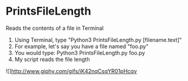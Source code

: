 # PrintsFileLength
Reads the contents of a file in Terminal
  1) Using Terminal, type "Python3 PrintsFileLength.py [filename.text]"
  2) For example, let's say you have a file named "foo.py"
  3) You would type: Python3 PrintsFileLength.py foo.py
  4) My script reads the file length

![]http://www.giphy.com/gifs/iK42nqCsqYR01pHcqv
